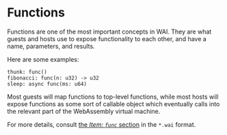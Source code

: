 # Functions

Functions are one of the most important concepts in WAI. They are what guests
and hosts use to expose functionality to each other, and have a name,
parameters, and results.

Here are some examples:

```
thunk: func()
fibonacci: func(n: u32) -> u32
sleep: async func(ms: u64)
```

Most guests will map functions to top-level functions, while most hosts will
expose functions as some sort of callable object which eventually calls into
the relevant part of the WebAssembly virtual machine.

For more details, consult [the *Item: `func`* section][func] in the `*.wai`
format.

[func]: https://github.com/wasmerio/wai/blob/main/WAI.md#item-func
